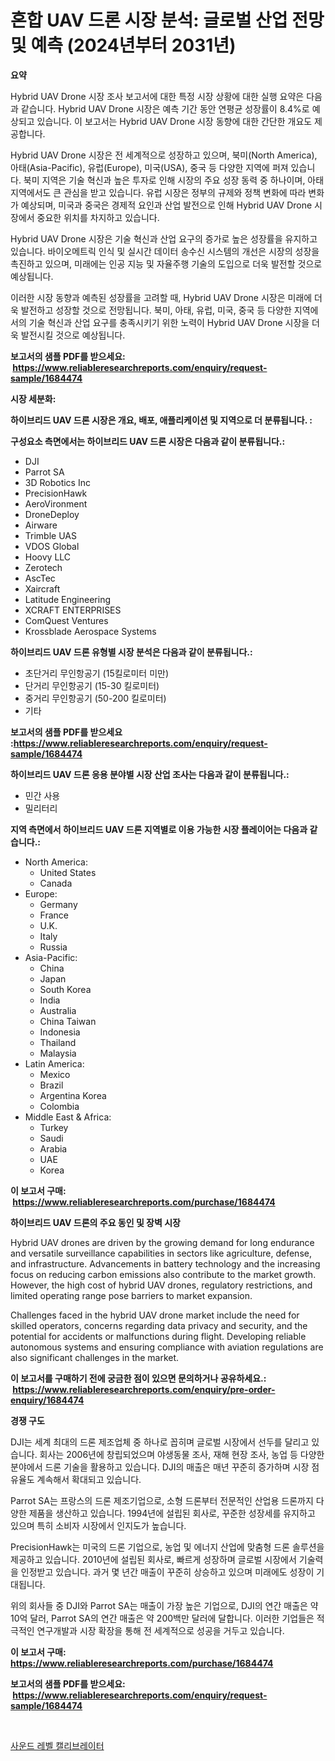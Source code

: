 <p><h1>혼합 UAV 드론 시장 분석: 글로벌 산업 전망 및 예측 (2024년부터 2031년)</h1></p><p><strong>요약</strong></p>
<p><p>Hybrid UAV Drone 시장 조사 보고서에 대한 특정 시장 상황에 대한 실행 요약은 다음과 같습니다. Hybrid UAV Drone 시장은 예측 기간 동안 연평균 성장률이 8.4%로 예상되고 있습니다. 이 보고서는 Hybrid UAV Drone 시장 동향에 대한 간단한 개요도 제공합니다.</p><p>Hybrid UAV Drone 시장은 전 세계적으로 성장하고 있으며, 북미(North America), 아태(Asia-Pacific), 유럽(Europe), 미국(USA), 중국 등 다양한 지역에 퍼져 있습니다. 북미 지역은 기술 혁신과 높은 투자로 인해 시장의 주요 성장 동력 중 하나이며, 아태 지역에서도 큰 관심을 받고 있습니다. 유럽 시장은 정부의 규제와 정책 변화에 따라 변화가 예상되며, 미국과 중국은 경제적 요인과 산업 발전으로 인해 Hybrid UAV Drone 시장에서 중요한 위치를 차지하고 있습니다.</p><p>Hybrid UAV Drone 시장은 기술 혁신과 산업 요구의 증가로 높은 성장률을 유지하고 있습니다. 바이오메트릭 인식 및 실시간 데이터 송수신 시스템의 개선은 시장의 성장을 촉진하고 있으며, 미래에는 인공 지능 및 자율주행 기술의 도입으로 더욱 발전할 것으로 예상됩니다.</p><p>이러한 시장 동향과 예측된 성장률을 고려할 때, Hybrid UAV Drone 시장은 미래에 더욱 발전하고 성장할 것으로 전망됩니다. 북미, 아태, 유럽, 미국, 중국 등 다양한 지역에서의 기술 혁신과 산업 요구를 충족시키기 위한 노력이 Hybrid UAV Drone 시장을 더욱 발전시킬 것으로 예상됩니다.</p></p>
<p><strong>보고서의 샘플 PDF를 받으세요: &nbsp;<a href="https://www.reliableresearchreports.com/enquiry/request-sample/1684474">https://www.reliableresearchreports.com/enquiry/request-sample/1684474</a></strong></p>
<p><strong>시장 세분화:</strong></p>
<p><strong> 하이브리드 UAV 드론 시장은 개요, 배포, 애플리케이션 및 지역으로 더 분류됩니다. :</strong></p>
<p><strong>구성요소 측면에서는 하이브리드 UAV 드론 시장은 다음과 같이 분류됩니다.:</strong></p>
<p><ul><li>DJI</li><li>Parrot SA</li><li>3D Robotics Inc</li><li>PrecisionHawk</li><li>AeroVironment</li><li>DroneDeploy</li><li>Airware</li><li>Trimble UAS</li><li>VDOS Global</li><li>Hoovy LLC</li><li>Zerotech</li><li>AscTec</li><li>Xaircraft</li><li>Latitude Engineering</li><li>XCRAFT ENTERPRISES</li><li>ComQuest Ventures</li><li>Krossblade Aerospace Systems</li></ul></p>
<p><strong> 하이브리드 UAV 드론 유형별 시장 분석은 다음과 같이 분류됩니다.:</strong></p>
<p><ul><li>초단거리 무인항공기 (15킬로미터 미만)</li><li>단거리 무인항공기 (15-30 킬로미터)</li><li>중거리 무인항공기 (50-200 킬로미터)</li><li>기타</li></ul></p>
<p><strong>보고서의 샘플 PDF를 받으세요 :<a href="https://www.reliableresearchreports.com/enquiry/request-sample/1684474">https://www.reliableresearchreports.com/enquiry/request-sample/1684474</a></strong></p>
<p><strong> 하이브리드 UAV 드론 응용 분야별 시장 산업 조사는 다음과 같이 분류됩니다.:</strong></p>
<p><ul><li>민간 사용</li><li>밀리터리</li></ul></p>
<p><strong>지역 측면에서 하이브리드 UAV 드론 지역별로 이용 가능한 시장 플레이어는 다음과 같습니다.:</strong></p>
<p><ul>
    <li>
        North America:
        <ul>
            <li>United States</li>
            <li>Canada</li>
        </ul>
    </li>
    <li>
        Europe:
        <ul>
            <li>Germany</li>
            <li>France</li>
            <li>U.K.</li>
            <li>Italy</li>
            <li>Russia</li>
        </ul>
    </li>
    <li>
        Asia-Pacific:
        <ul>
            <li>China</li>
            <li>Japan</li>
            <li>South Korea</li>
            <li>India</li>
            <li>Australia</li>
            <li>China Taiwan</li>
            <li>Indonesia</li>
            <li>Thailand</li>
            <li>Malaysia</li>
        </ul>
    </li>
    <li>
        Latin America:
        <ul>
            <li>Mexico</li>
            <li>Brazil</li>
            <li>Argentina Korea</li>
            <li>Colombia</li>
        </ul>
    </li>
    <li>
        Middle East & Africa:
        <ul>
            <li>Turkey</li>
            <li>Saudi</li>
            <li>Arabia</li>
            <li>UAE</li>
            <li>Korea</li>
        </ul>
    </li>
    </ul></p>
<p><strong>이 보고서 구매: &nbsp;<a href="https://www.reliableresearchreports.com/purchase/1684474">https://www.reliableresearchreports.com/purchase/1684474</a></strong></p>
<p><strong>하이브리드 UAV 드론의 주요 동인 및 장벽 시장</strong></p>
<p><p>Hybrid UAV drones are driven by the growing demand for long endurance and versatile surveillance capabilities in sectors like agriculture, defense, and infrastructure. Advancements in battery technology and the increasing focus on reducing carbon emissions also contribute to the market growth. However, the high cost of hybrid UAV drones, regulatory restrictions, and limited operating range pose barriers to market expansion.</p><p>Challenges faced in the hybrid UAV drone market include the need for skilled operators, concerns regarding data privacy and security, and the potential for accidents or malfunctions during flight. Developing reliable autonomous systems and ensuring compliance with aviation regulations are also significant challenges in the market.</p></p>
<p><strong>이 보고서를 구매하기 전에 궁금한 점이 있으면 문의하거나 공유하세요.: &nbsp;<a href="https://www.reliableresearchreports.com/enquiry/pre-order-enquiry/1684474">https://www.reliableresearchreports.com/enquiry/pre-order-enquiry/1684474</a></strong></p>
<p><strong>경쟁 구도</strong></p>
<p><p>DJI는 세계 최대의 드론 제조업체 중 하나로 꼽히며 글로벌 시장에서 선두를 달리고 있습니다. 회사는 2006년에 창립되었으며 야생동물 조사, 재해 현장 조사, 농업 등 다양한 분야에서 드론 기술을 활용하고 있습니다. DJI의 매출은 매년 꾸준히 증가하며 시장 점유율도 계속해서 확대되고 있습니다.</p><p>Parrot SA는 프랑스의 드론 제조기업으로, 소형 드론부터 전문적인 산업용 드론까지 다양한 제품을 생산하고 있습니다. 1994년에 설립된 회사로, 꾸준한 성장세를 유지하고 있으며 특히 소비자 시장에서 인지도가 높습니다.</p><p>PrecisionHawk는 미국의 드론 기업으로, 농업 및 에너지 산업에 맞춤형 드론 솔루션을 제공하고 있습니다. 2010년에 설립된 회사로, 빠르게 성장하며 글로벌 시장에서 기술력을 인정받고 있습니다. 과거 몇 년간 매출이 꾸준히 상승하고 있으며 미래에도 성장이 기대됩니다.</p><p>위의 회사들 중 DJI와 Parrot SA는 매출이 가장 높은 기업으로, DJI의 연간 매출은 약 10억 달러, Parrot SA의 연간 매출은 약 200백만 달러에 달합니다. 이러한 기업들은 적극적인 연구개발과 시장 확장을 통해 전 세계적으로 성공을 거두고 있습니다.</p></p>
<p><strong>이 보고서 구매: &nbsp; <a href="https://www.reliableresearchreports.com/purchase/1684474">https://www.reliableresearchreports.com/purchase/1684474</a></strong></p>
<p><strong>보고서의 샘플 PDF를 받으세요: &nbsp;<a href="https://www.reliableresearchreports.com/enquiry/request-sample/1684474">https://www.reliableresearchreports.com/enquiry/request-sample/1684474</a></strong><strong></strong></p>
<p>&nbsp;</p>
<p><p><a href="https://medium.com/@everettilkinson56562023/%EC%82%AC%EC%9A%B4%EB%93%9C-%EB%A0%88%EB%B2%A8-%EC%BA%98%EB%A6%AC%EB%B8%8C%EB%A0%88%EC%9D%B4%ED%84%B0-%EC%8B%9C%EC%9E%A5-%EB%8F%99%ED%96%A5-%EC%8B%9C%EC%9E%A5-%EB%8F%99%ED%96%A5-%EC%84%B1%EC%9E%A5-2024%EB%85%84%EB%B6%80%ED%84%B0-2031%EB%85%84%EA%B9%8C%EC%A7%80%EC%9D%98-%EC%98%88%EC%B8%A1-b04569bb2c37">사운드 레벨 캘리브레이터</a></p></p>